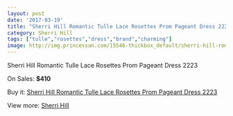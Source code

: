 ```yaml
---
layout: post
date: '2017-03-19'
title: "Sherri Hill Romantic Tulle Lace Rosettes Prom Pageant Dress 2223"
category: Sherri Hill
tags: ["tulle","rosettes","dress","brand","charming"]
image: http://img.princessan.com/15546-thickbox_default/sherri-hill-romantic-tulle-lace-rosettes-prom-pageant-dress-2223.jpg
---
```

Sherri Hill Romantic Tulle Lace Rosettes Prom Pageant Dress 2223

On Sales: **$410**
<a href="https://www.princessan.com/en/sherri-hill/7247-sherri-hill-romantic-tulle-lace-rosettes-prom-pageant-dress-2223.html"><amp-img layout="responsive" width="600" height="600" src="//img.princessan.com/15546-thickbox_default/sherri-hill-romantic-tulle-lace-rosettes-prom-pageant-dress-2223.jpg" alt="Sherri Hill Romantic Tulle Lace Rosettes Prom Pageant Dress 2223 0" /></a>

Buy it: [Sherri Hill Romantic Tulle Lace Rosettes Prom Pageant Dress 2223](https://www.princessan.com/en/sherri-hill/7247-sherri-hill-romantic-tulle-lace-rosettes-prom-pageant-dress-2223.html "Sherri Hill Romantic Tulle Lace Rosettes Prom Pageant Dress 2223")

View more: [Sherri Hill](https://www.princessan.com/en/57-sherri-hill "Sherri Hill")